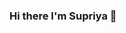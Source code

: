 ### Hi there I'm Supriya 👋

<!--
**Ssupriya2000/Ssupriya2000** is a ✨ _special_ ✨ repository because its `README.md` (this file) appears on your GitHub profile.

Here are some ideas to get you started:

- 🔭 I’m currently studying at Biju Patnaik University of Technology.
- 🌱 I’m currently learning programming,web development,azure cloud.
- 👯 I’m looking to collaborate developer.
- 🤔 I’m looking for help with to connect with a good mentor.
- 💬 Ask me about Technology.
- 📫 How to reach me: supriyasamal102@gmail.com
- 😄 Pronouns: she/her.
- ⚡ Fun fact: i'm charming.
-->
